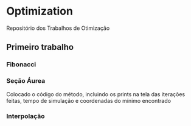 # Optimization
Repositório dos Trabalhos de Otimização

## Primeiro trabalho
### Fibonacci

### Seção Áurea

Colocado o código do método, incluindo os prints na tela das iterações feitas, tempo de simulação e coordenadas do mínimo encontrado

### Interpolação

